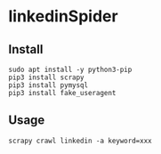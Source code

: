 # linkedinSpider

## Install

    sudo apt install -y python3-pip
    pip3 install scrapy
    pip3 install pymysql
    pip3 install fake_useragent

## Usage

    scrapy crawl linkedin -a keyword=xxx